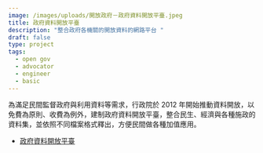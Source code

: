 ```yaml
---
image: /images/uploads/開放政府－政府資料開放平臺.jpeg
title: 政府資料開放平臺
description: "整合政府各機關的開放資料的網路平台 "
draft: false
type: project
tags:
  - open gov
  - advocator
  - engineer
  - basic
---
```

為滿足民間監督政府與利用資料等需求，行政院於 2012 年開始推動資料開放，以免費為原則、收費為例外，建制政府資料開放平臺，整合民生、經濟與各種施政的資料集，並依照不同檔案格式釋出，方便民間做各種加值應用。

* [政府資料開放平臺](https://data.gov.tw/)